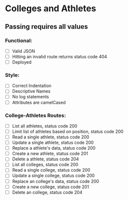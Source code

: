# Colleges and Athletes

## Passing requires all values

### Functional:

* [ ] Valid JSON
* [ ] Hitting an invalid route returns status code 404
* [ ] Deployed

### Style:

* [ ] Correct Indentation
* [ ] Descriptive Names
* [ ] No log statements
* [ ] Attributes are camelCased

### College-Athletes Routes:

* [ ] List all athletes, status code 200
* [ ] Limit list of athletes based on position, status code 200
* [ ] Read a single athlete, status code 200
* [ ] Update a single athlete, status code 200
* [ ] Replace a athlete's data, status code 200
* [ ] Create a new athlete, status code 201
* [ ] Delete a athlete, status code 204
* [ ] List all colleges, status code 200
* [ ] Read a single college, status code 200
* [ ] Update a single college, status code 200
* [ ] Replace an college's data, status code 200
* [ ] Create a new college, status code 201
* [ ] Delete an college, status code 204
